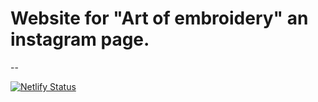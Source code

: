 # Website for "Art of embroidery" an instagram page.
-- 

[![Netlify Status](https://api.netlify.com/api/v1/badges/bbcc80f8-0751-4a4c-9786-108d2f697b60/deploy-status)](https://app.netlify.com/sites/embroidery/deploys)
